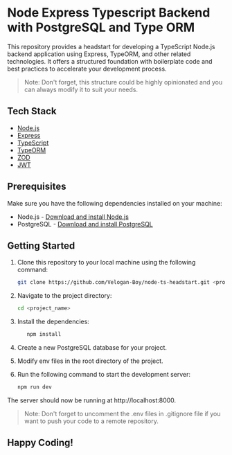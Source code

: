 # Node Express Typescript Backend with PostgreSQL and Type ORM

This repository provides a headstart for developing a TypeScript Node.js backend application using Express, TypeORM, and other related technologies. It offers a structured foundation with boilerplate code and best practices to accelerate your development process.

> Note: Don't forget, this structure could be highly opinionated and you can always modify it to suit your needs.

## Tech Stack

-  [Node.js](https://nodejs.org/en/)
-  [Express](https://expressjs.com/)
-  [TypeScript](https://www.typescriptlang.org/)
-  [TypeORM](https://typeorm.io/)
-  [ZOD](https://zod.dev/)
-  [JWT](https://jwt.io/)

## Prerequisites

Make sure you have the following dependencies installed on your machine:

-  Node.js - [Download and install Node.js](https://nodejs.org/en/download/)
-  PostgreSQL - [Download and install PostgreSQL](https://www.postgresql.org/download/)

## Getting Started

1. Clone this repository to your local machine using the following command:

   ```bash
   git clone https://github.com/Velogan-Boy/node-ts-headstart.git <project_name>

   ```

2. Navigate to the project directory:

   ```bash
   cd <project_name>
   ```

3. Install the dependencies:

   ```bash
      npm install
   ```

4. Create a new PostgreSQL database for your project.

5. Modify env files in the root directory of the project.

6. Run the following command to start the development server:

   ```bash
   npm run dev
   ```

The server should now be running at http://localhost:8000.

> Note: Don't forget to uncomment the .env files in .gitignore file if you want to push your code to a remote repository.

## Happy Coding!

